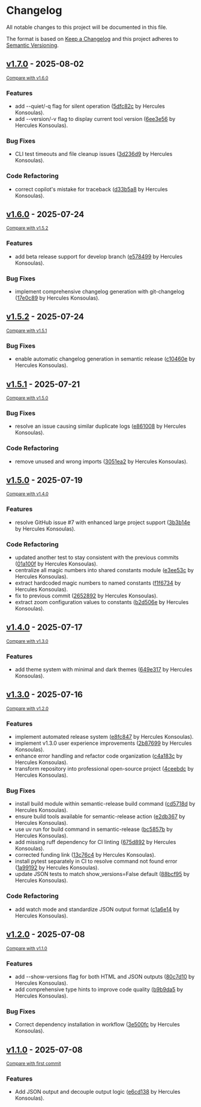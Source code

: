 # Changelog

All notable changes to this project will be documented in this file.

The format is based on [Keep a Changelog](http://keepachangelog.com/en/1.0.0/)
and this project adheres to [Semantic Versioning](http://semver.org/spec/v2.0.0.html).

<!-- insertion marker -->
## [v1.7.0](https://github.com/dyka3773/mvn-tree-visualizer/releases/tag/v1.7.0) - 2025-08-02

<small>[Compare with v1.6.0](https://github.com/dyka3773/mvn-tree-visualizer/compare/v1.6.0...v1.7.0)</small>

### Features

- add --quiet/-q flag for silent operation ([5dfc82c](https://github.com/dyka3773/mvn-tree-visualizer/commit/5dfc82c57987870ab6200a7ec6682bda3aaf06c7) by Hercules Konsoulas).
- add --version/-v flag to display current tool version ([6ee3e56](https://github.com/dyka3773/mvn-tree-visualizer/commit/6ee3e56302893aecb5ad87c115ea801acf03b4bc) by Hercules Konsoulas).

### Bug Fixes

- CLI test timeouts and file cleanup issues ([3d236d9](https://github.com/dyka3773/mvn-tree-visualizer/commit/3d236d93406e4bcc0a0ee6ea4c6f096ba5c0f861) by Hercules Konsoulas).

### Code Refactoring

- correct copilot's mistake for traceback ([d33b5a8](https://github.com/dyka3773/mvn-tree-visualizer/commit/d33b5a847399b34cb101f5650ff98af29e133db1) by Hercules Konsoulas).

## [v1.6.0](https://github.com/dyka3773/mvn-tree-visualizer/releases/tag/v1.6.0) - 2025-07-24

<small>[Compare with v1.5.2](https://github.com/dyka3773/mvn-tree-visualizer/compare/v1.5.2...v1.6.0)</small>

### Features

- add beta release support for develop branch ([e578499](https://github.com/dyka3773/mvn-tree-visualizer/commit/e5784991ae136242fd4c8ddb929704f2b6f77616) by Hercules Konsoulas).

### Bug Fixes

- implement comprehensive changelog generation with git-changelog ([17e0c89](https://github.com/dyka3773/mvn-tree-visualizer/commit/17e0c894dfaff23ab464be52c9e1df8ac4bf71bc) by Hercules Konsoulas).

## [v1.5.2](https://github.com/dyka3773/mvn-tree-visualizer/releases/tag/v1.5.2) - 2025-07-24

<small>[Compare with v1.5.1](https://github.com/dyka3773/mvn-tree-visualizer/compare/v1.5.1...v1.5.2)</small>

### Bug Fixes

- enable automatic changelog generation in semantic release ([c10460e](https://github.com/dyka3773/mvn-tree-visualizer/commit/c10460e09e96510ae95e795dafae53ac28230c50) by Hercules Konsoulas).

## [v1.5.1](https://github.com/dyka3773/mvn-tree-visualizer/releases/tag/v1.5.1) - 2025-07-21

<small>[Compare with v1.5.0](https://github.com/dyka3773/mvn-tree-visualizer/compare/v1.5.0...v1.5.1)</small>

### Bug Fixes

- resolve an issue causing similar duplicate logs ([e861008](https://github.com/dyka3773/mvn-tree-visualizer/commit/e86100867de380ea37ff49a8b4d4659486bd7046) by Hercules Konsoulas).

### Code Refactoring

- remove unused and wrong imports ([3051ea2](https://github.com/dyka3773/mvn-tree-visualizer/commit/3051ea20b9f40f40c97a5b3aed5a67c167b75a99) by Hercules Konsoulas).

## [v1.5.0](https://github.com/dyka3773/mvn-tree-visualizer/releases/tag/v1.5.0) - 2025-07-19

<small>[Compare with v1.4.0](https://github.com/dyka3773/mvn-tree-visualizer/compare/v1.4.0...v1.5.0)</small>

### Features

- resolve GitHub issue #7 with enhanced large project support ([3b3b14e](https://github.com/dyka3773/mvn-tree-visualizer/commit/3b3b14e88608c4b1c64295bbf786a898e3b600be) by Hercules Konsoulas).

### Code Refactoring

- updated another test to stay consistent with the previous commits ([01a100f](https://github.com/dyka3773/mvn-tree-visualizer/commit/01a100f01587a3f2b43eaa9b6859d7c77e849202) by Hercules Konsoulas).
- centralize all magic numbers into shared constants module ([e3ee53c](https://github.com/dyka3773/mvn-tree-visualizer/commit/e3ee53cd99f146ca56265ea54c1ea3389ee1e1d8) by Hercules Konsoulas).
- extract hardcoded magic numbers to named constants ([f1f6734](https://github.com/dyka3773/mvn-tree-visualizer/commit/f1f67347b401959d1700e2da36632e1eb87e6a34) by Hercules Konsoulas).
- fix to previous commit ([2652892](https://github.com/dyka3773/mvn-tree-visualizer/commit/265289286eafe94f3aeef649ed6856c587061941) by Hercules Konsoulas).
- extract zoom configuration values to constants ([b2d506e](https://github.com/dyka3773/mvn-tree-visualizer/commit/b2d506e7446e79e998be3bc6bd000930a7cab78c) by Hercules Konsoulas).

## [v1.4.0](https://github.com/dyka3773/mvn-tree-visualizer/releases/tag/v1.4.0) - 2025-07-17

<small>[Compare with v1.3.0](https://github.com/dyka3773/mvn-tree-visualizer/compare/v1.3.0...v1.4.0)</small>

### Features

- add theme system with minimal and dark themes ([649e317](https://github.com/dyka3773/mvn-tree-visualizer/commit/649e317dac9531cc16b03cba3602994188468bf9) by Hercules Konsoulas).

## [v1.3.0](https://github.com/dyka3773/mvn-tree-visualizer/releases/tag/v1.3.0) - 2025-07-16

<small>[Compare with v1.2.0](https://github.com/dyka3773/mvn-tree-visualizer/compare/v1.2.0...v1.3.0)</small>

### Features

- implement automated release system ([e8fc847](https://github.com/dyka3773/mvn-tree-visualizer/commit/e8fc8472ecbc3ebc7376b07f43aae63a27f299bc) by Hercules Konsoulas).
- implement v1.3.0 user experience improvements ([2b87699](https://github.com/dyka3773/mvn-tree-visualizer/commit/2b8769903c34527542ee491ea9ac58f46e439e23) by Hercules Konsoulas).
- enhance error handling and refactor code organization ([c4a183c](https://github.com/dyka3773/mvn-tree-visualizer/commit/c4a183c59380c30d6fe74e8609fc5eb706e88c85) by Hercules Konsoulas).
- transform repository into professional open-source project ([4ceebdc](https://github.com/dyka3773/mvn-tree-visualizer/commit/4ceebdc886c87eb0d9852259a3aa06d0bc610ab2) by Hercules Konsoulas).

### Bug Fixes

- install build module within semantic-release build command ([cd5718d](https://github.com/dyka3773/mvn-tree-visualizer/commit/cd5718d56cd91934b55285c46713bb6cd738b4fa) by Hercules Konsoulas).
- ensure build tools available for semantic-release action ([e2db367](https://github.com/dyka3773/mvn-tree-visualizer/commit/e2db367f3ebd14768eee5efc5d7515fab0f48c1c) by Hercules Konsoulas).
- use uv run for build command in semantic-release ([bc5857b](https://github.com/dyka3773/mvn-tree-visualizer/commit/bc5857b080224b2489542470bff9beabf84b59fa) by Hercules Konsoulas).
- add missing ruff dependency for CI linting ([675d892](https://github.com/dyka3773/mvn-tree-visualizer/commit/675d89209db91d0bbf234b7872a5a1893d81b729) by Hercules Konsoulas).
- corrected funding link ([13c76c4](https://github.com/dyka3773/mvn-tree-visualizer/commit/13c76c4ad99ead6ecb5d7471c07b5ea5a22ffc8f) by Hercules Konsoulas).
- install pytest separately in CI to resolve command not found error ([1a99192](https://github.com/dyka3773/mvn-tree-visualizer/commit/1a991927a9d94a405170d93660b62f89513e0056) by Hercules Konsoulas).
- update JSON tests to match show_versions=False default ([88bcf95](https://github.com/dyka3773/mvn-tree-visualizer/commit/88bcf951f08243c97ddf8d3f3fa4c26e3f7de41d) by Hercules Konsoulas).

### Code Refactoring

- add watch mode and standardize JSON output format ([c1a6e14](https://github.com/dyka3773/mvn-tree-visualizer/commit/c1a6e143120031b4f9cf2417cb5db32a35899ddb) by Hercules Konsoulas).

## [v1.2.0](https://github.com/dyka3773/mvn-tree-visualizer/releases/tag/v1.2.0) - 2025-07-08

<small>[Compare with v1.1.0](https://github.com/dyka3773/mvn-tree-visualizer/compare/v1.1.0...v1.2.0)</small>

### Features

- add --show-versions flag for both HTML and JSON outputs ([80c7d10](https://github.com/dyka3773/mvn-tree-visualizer/commit/80c7d1089e21c3a345bdc9a61242ed1233605a0e) by Hercules Konsoulas).
- add comprehensive type hints to improve code quality ([b9b9da5](https://github.com/dyka3773/mvn-tree-visualizer/commit/b9b9da5a48b3c40feeca40de0c69eef3316afc7f) by Hercules Konsoulas).

### Bug Fixes

- Correct dependency installation in workflow ([3e500fc](https://github.com/dyka3773/mvn-tree-visualizer/commit/3e500fc76927b736a0f529ad8b2261b6735b949d) by Hercules Konsoulas).

## [v1.1.0](https://github.com/dyka3773/mvn-tree-visualizer/releases/tag/v1.1.0) - 2025-07-08

<small>[Compare with first commit](https://github.com/dyka3773/mvn-tree-visualizer/compare/58ba414323de8d69f0f80a514cf9bb14f40fa22c...v1.1.0)</small>

### Features

- Add JSON output and decouple output logic ([e6cd138](https://github.com/dyka3773/mvn-tree-visualizer/commit/e6cd13836f93221f2dbd334574ca614d7dbe0e4a) by Hercules Konsoulas).
